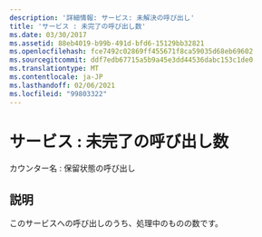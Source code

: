 ```yaml
---
description: '詳細情報: サービス: 未解決の呼び出し'
title: 'サービス : 未完了の呼び出し数'
ms.date: 03/30/2017
ms.assetid: 88eb4019-b99b-491d-bfd6-15129bb32821
ms.openlocfilehash: fce7492c02869ff455671f8ca59035d68eb69602
ms.sourcegitcommit: ddf7edb67715a5b9a45e3dd44536dabc153c1de0
ms.translationtype: MT
ms.contentlocale: ja-JP
ms.lasthandoff: 02/06/2021
ms.locfileid: "99803322"
---
```

# <a name="service-calls-outstanding"></a>サービス : 未完了の呼び出し数

カウンター名 : 保留状態の呼び出し  
  
## <a name="description"></a>説明  

 このサービスへの呼び出しのうち、処理中のものの数です。
